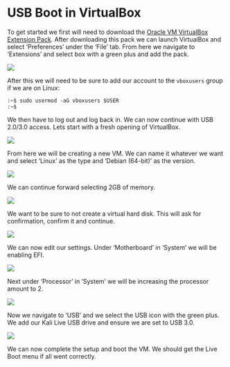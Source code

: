# USB Boot in VirtualBox

To get started we first will need to download the [Oracle VM VirtualBox Extension Pack](https://www.virtualbox.org/wiki/Downloads). After downloading this pack we can launch VirtualBox and select ‘Preferences’ under the ‘File’ tab. From here we navigate to ‘Extensions’ and select box with a green plus and add the pack.

[![](<../../../.gitbook/assets/virtualbox usb boot 7.png>)](<../../../.gitbook/assets/virtualbox usb boot 7.png>)

After this we will need to be sure to add our account to the `vboxusers` group if we are on Linux:

```
:~$ sudo usermod -aG vboxusers $USER
:~$
```

We then have to log out and log back in. We can now continue with USB 2.0/3.0 access. Lets start with a fresh opening of VirtualBox.

[![](<../../../.gitbook/assets/virtualbox usb boot 1.png>)](<../../../.gitbook/assets/virtualbox usb boot 1.png>)

From here we will be creating a new VM. We can name it whatever we want and select ‘Linux’ as the type and ‘Debian (64-bit)’ as the version.

[![](<../../../.gitbook/assets/virtualbox usb boot 2.png>)](<../../../.gitbook/assets/virtualbox usb boot 2.png>)

We can continue forward selecting 2GB of memory.

[![](<../../../.gitbook/assets/virtualbox usb boot 3.png>)](<../../../.gitbook/assets/virtualbox usb boot 3.png>)

We want to be sure to not create a virtual hard disk. This will ask for confirmation, confirm it and continue.

[![](<../../../.gitbook/assets/virtualbox usb boot 4.png>)](<../../../.gitbook/assets/virtualbox usb boot 4.png>)

We can now edit our settings. Under ‘Motherboard’ in ‘System’ we will be enabling EFI.

[![](<../../../.gitbook/assets/virtualbox usb boot 5.png>)](<../../../.gitbook/assets/virtualbox usb boot 5.png>)

Next under ‘Processor’ in ‘System’ we will be increasing the processor amount to 2.

[![](<../../../.gitbook/assets/virtualbox usb boot 6.png>)](<../../../.gitbook/assets/virtualbox usb boot 6.png>)

Now we navigate to ‘USB’ and we select the USB icon with the green plus. We add our Kali Live USB drive and ensure we are set to USB 3.0.

[![](<../../../.gitbook/assets/virtualbox usb boot 8.png>)](<../../../.gitbook/assets/virtualbox usb boot 8.png>)

We can now complete the setup and boot the VM. We should get the Live Boot menu if all went correctly.
